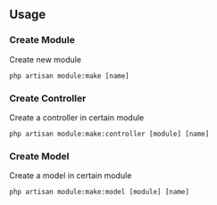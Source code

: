 ## Usage

### Create Module

Create new module

`php artisan module:make [name]`

### Create Controller

Create a controller in certain module

`php artisan module:make:controller [module] [name]`

### Create Model

Create a model in certain module

`php artisan module:make:model [module] [name]`
